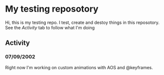 # My testing reposotory
Hi, this is my testing repo. I test, create and destoy things in this reposotory.
See the *Activity* tab to follow what I'm doing

## Activity

### 07/09/2002
Right now I'm working on custom animations with AOS and @keyframes.
